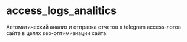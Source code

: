 # access_logs_analitics
Автоматический анализ и отправка отчетов в telegram access-логов сайта в целях seo-оптимизиации сайта.
